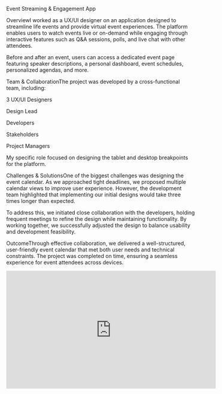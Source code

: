 Event Streaming & Engagement App

OverviewI worked as a UX/UI designer on an application designed to streamline life events and provide virtual event experiences. The platform enables users to watch events live or on-demand while engaging through interactive features such as Q&A sessions, polls, and live chat with other attendees.

Before and after an event, users can access a dedicated event page featuring speaker descriptions, a personal dashboard, event schedules, personalized agendas, and more.

Team & CollaborationThe project was developed by a cross-functional team, including:

3 UX/UI Designers

Design Lead

Developers

Stakeholders

Project Managers

My specific role focused on designing the tablet and desktop breakpoints for the platform.

Challenges & SolutionsOne of the biggest challenges was designing the event calendar. As we approached tight deadlines, we proposed multiple calendar views to improve user experience. However, the development team highlighted that implementing our initial designs would take three times longer than expected.

To address this, we initiated close collaboration with the developers, holding frequent meetings to refine the design while maintaining functionality. By working together, we successfully adjusted the design to balance usability and development feasibility.

OutcomeThrough effective collaboration, we delivered a well-structured, user-friendly event calendar that met both user needs and technical constraints. The project was completed on time, ensuring a seamless experience for event attendees across devices.



<iframe width="560" height="315" src="https://www.youtube.com/embed/0vbcgUm2NTA" frameborder="0" allow="accelerometer; autoplay; clipboard-write; encrypted-media; gyroscope; picture-in-picture" allowfullscreen></iframe>


